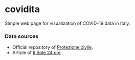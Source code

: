 # covidita
Simple web page for visualization of COVID-19 data in Italy.

### Data sources
- Official repository of [Protezione civile](https://github.com/pcm-dpc/COVID-19 "Dati COVID-19 Italia").
- Article of [Il Sole 24 ore](https://www.infodata.ilsole24ore.com/2020/10/15/terapie-intensive-scopri-in-tempo-reale-quanti-posti-sono-occupati/ "Terapie intensive, scopri (in tempo reale) quanti posti sono occupati")
